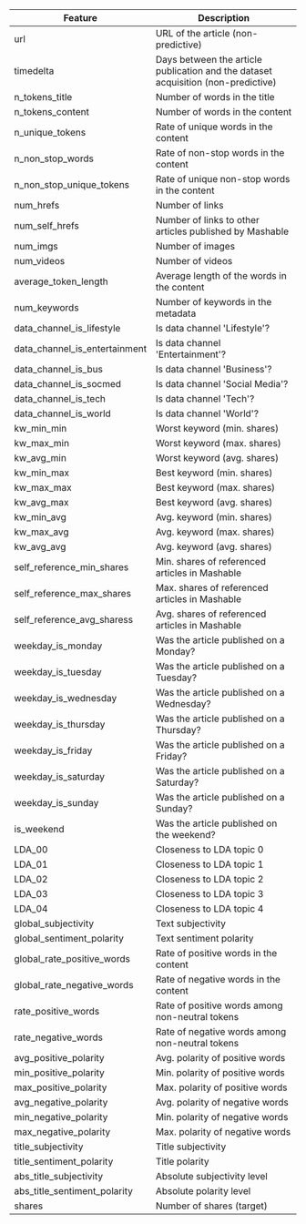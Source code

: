 | Feature                          | Description                                                      |
|----------------------------------|------------------------------------------------------------------|
| url                              | URL of the article (non-predictive)                              |
| timedelta                        | Days between the article publication and the dataset acquisition (non-predictive) |
| n_tokens_title                   | Number of words in the title                                     |
| n_tokens_content                 | Number of words in the content                                   |
| n_unique_tokens                  | Rate of unique words in the content                              |
| n_non_stop_words                 | Rate of non-stop words in the content                            |
| n_non_stop_unique_tokens         | Rate of unique non-stop words in the content                     |
| num_hrefs                        | Number of links                                                  |
| num_self_hrefs                   | Number of links to other articles published by Mashable          |
| num_imgs                         | Number of images                                                 |
| num_videos                       | Number of videos                                                 |
| average_token_length             | Average length of the words in the content                       |
| num_keywords                     | Number of keywords in the metadata                               |
| data_channel_is_lifestyle        | Is data channel 'Lifestyle'?                                     |
| data_channel_is_entertainment    | Is data channel 'Entertainment'?                                 |
| data_channel_is_bus              | Is data channel 'Business'?                                      |
| data_channel_is_socmed           | Is data channel 'Social Media'?                                  |
| data_channel_is_tech             | Is data channel 'Tech'?                                          |
| data_channel_is_world            | Is data channel 'World'?                                         |
| kw_min_min                       | Worst keyword (min. shares)                                      |
| kw_max_min                       | Worst keyword (max. shares)                                      |
| kw_avg_min                       | Worst keyword (avg. shares)                                      |
| kw_min_max                       | Best keyword (min. shares)                                       |
| kw_max_max                       | Best keyword (max. shares)                                       |
| kw_avg_max                       | Best keyword (avg. shares)                                       |
| kw_min_avg                       | Avg. keyword (min. shares)                                       |
| kw_max_avg                       | Avg. keyword (max. shares)                                       |
| kw_avg_avg                       | Avg. keyword (avg. shares)                                       |
| self_reference_min_shares        | Min. shares of referenced articles in Mashable                   |
| self_reference_max_shares        | Max. shares of referenced articles in Mashable                   |
| self_reference_avg_sharess       | Avg. shares of referenced articles in Mashable                   |
| weekday_is_monday                | Was the article published on a Monday?                           |
| weekday_is_tuesday               | Was the article published on a Tuesday?                          |
| weekday_is_wednesday             | Was the article published on a Wednesday?                        |
| weekday_is_thursday              | Was the article published on a Thursday?                         |
| weekday_is_friday                | Was the article published on a Friday?                           |
| weekday_is_saturday              | Was the article published on a Saturday?                         |
| weekday_is_sunday                | Was the article published on a Sunday?                           |
| is_weekend                       | Was the article published on the weekend?                        |
| LDA_00                           | Closeness to LDA topic 0                                         |
| LDA_01                           | Closeness to LDA topic 1                                         |
| LDA_02                           | Closeness to LDA topic 2                                         |
| LDA_03                           | Closeness to LDA topic 3                                         |
| LDA_04                           | Closeness to LDA topic 4                                         |
| global_subjectivity              | Text subjectivity                                                |
| global_sentiment_polarity        | Text sentiment polarity                                          |
| global_rate_positive_words       | Rate of positive words in the content                            |
| global_rate_negative_words       | Rate of negative words in the content                            |
| rate_positive_words              | Rate of positive words among non-neutral tokens                  |
| rate_negative_words              | Rate of negative words among non-neutral tokens                  |
| avg_positive_polarity            | Avg. polarity of positive words                                  |
| min_positive_polarity            | Min. polarity of positive words                                  |
| max_positive_polarity            | Max. polarity of positive words                                  |
| avg_negative_polarity            | Avg. polarity of negative words                                  |
| min_negative_polarity            | Min. polarity of negative words                                  |
| max_negative_polarity            | Max. polarity of negative words                                  |
| title_subjectivity               | Title subjectivity                                               |
| title_sentiment_polarity         | Title polarity                                                   |
| abs_title_subjectivity           | Absolute subjectivity level                                      |
| abs_title_sentiment_polarity     | Absolute polarity level                                          |
| shares                           | Number of shares (target)                                        |
